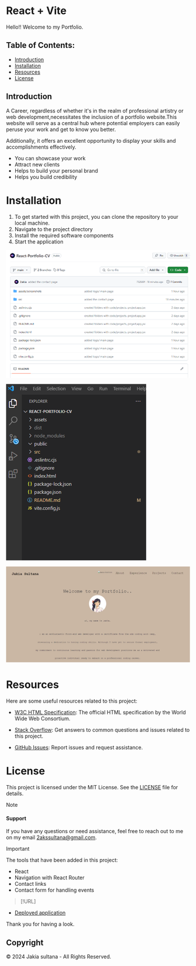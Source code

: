 # React + Vite

Hello!! Welcome to my Portfolio.

## Table of Contents:
* [Introduction](#introduction)
* [Installation](#installation)
* [Resources](#resources)
* [License](#license)

## Introduction

A Career,  regardless of whether it's in the realm of professional artistry or web development,necessitates the inclusion of a portfolio website.This website will serve as a central hub where potential employers can easily peruse your work and get to know you better. 

Additionally, it offers an excellent opportunity to display your skills and accomplishments effectively.

- You can showcase your work
- Attract new clients
- Helps to build your personal brand
- Helps you build credibility


# Installation

1. To get started with this project, you can clone the repository to your local machine.
2. Navigate to the project directory
3. Install the required software components
4. Start the application

![Example Screenshot 1](./assets/screenshots/clone%20repo.png)

![Example Screenshot 2](./assets/screenshots/directory.png)

![Example Screenshot 4](./assets/screenshots/deployed%20application.png)



# Resources 

Here are some useful resources related to this project:

- [W3C HTML Specification](https://www.w3.org/TR/html52/): The official HTML specification by the World Wide Web Consortium.
- [Stack Overflow](https://stackoverflow.com): Get answers to common questions and issues related to this project.

- [GitHub Issues](https://support.github.com/features/issues): Report issues and request assistance.


# License

This project is licensed under the MIT License. See the [LICENSE](LICENSE) file for details.

> [!NOTE]

#### Support 

If you have any questions or need assistance, feel free to reach out to me on my email 2akssultana@gmail.com.

> [!IMPORTANT]

The tools that have been added in this project:
- React
- Navigation with React Router
- Contact links
- Contact form for handling events

> [!URL]

- [Deployed application](https://2akia.github.io/React-Portfolio-CV/)

Thank you for having a look.

## Copyright

© 2024 Jakia sultana - All Rights Reserved.
